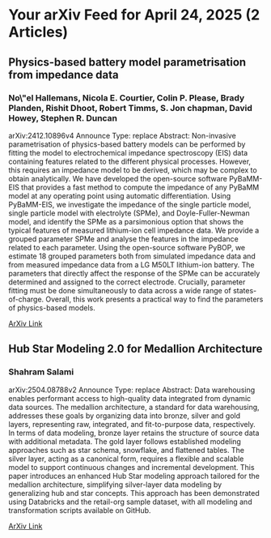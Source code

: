 <h1>Your arXiv Feed for April 24, 2025 (2 Articles)</h1>
<h2>Physics-based battery model parametrisation from impedance data</h2>
<h3>No\"el Hallemans, Nicola E. Courtier, Colin P. Please, Brady Planden, Rishit Dhoot, Robert Timms, S. Jon chapman, David Howey, Stephen R. Duncan</h3>
<p>arXiv:2412.10896v4 Announce Type: replace 
Abstract: Non-invasive parametrisation of physics-based battery models can be performed by fitting the model to electrochemical impedance spectroscopy (EIS) data containing features related to the different physical processes. However, this requires an impedance model to be derived, which may be complex to obtain analytically. We have developed the open-source software PyBaMM-EIS that provides a fast method to compute the impedance of any PyBaMM model at any operating point using automatic differentiation. Using PyBaMM-EIS, we investigate the impedance of the single particle model, single particle model with electrolyte (SPMe), and Doyle-Fuller-Newman model, and identify the SPMe as a parsimonious option that shows the typical features of measured lithium-ion cell impedance data. We provide a grouped parameter SPMe and analyse the features in the impedance related to each parameter. Using the open-source software PyBOP, we estimate 18 grouped parameters both from simulated impedance data and from measured impedance data from a LG M50LT lithium-ion battery. The parameters that directly affect the response of the SPMe can be accurately determined and assigned to the correct electrode. Crucially, parameter fitting must be done simultaneously to data across a wide range of states-of-charge. Overall, this work presents a practical way to find the parameters of physics-based models.</p>
<a href='https://arxiv.org/abs/2412.10896'>ArXiv Link</a>

<h2>Hub Star Modeling 2.0 for Medallion Architecture</h2>
<h3>Shahram Salami</h3>
<p>arXiv:2504.08788v2 Announce Type: replace 
Abstract: Data warehousing enables performant access to high-quality data integrated from dynamic data sources. The medallion architecture, a standard for data warehousing, addresses these goals by organizing data into bronze, silver and gold layers, representing raw, integrated, and fit-to-purpose data, respectively. In terms of data modeling, bronze layer retains the structure of source data with additional metadata. The gold layer follows established modeling approaches such as star schema, snowflake, and flattened tables. The silver layer, acting as a canonical form, requires a flexible and scalable model to support continuous changes and incremental development. This paper introduces an enhanced Hub Star modeling approach tailored for the medallion architecture, simplifying silver-layer data modeling by generalizing hub and star concepts. This approach has been demonstrated using Databricks and the retail-org sample dataset, with all modeling and transformation scripts available on GitHub.</p>
<a href='https://arxiv.org/abs/2504.08788'>ArXiv Link</a>

